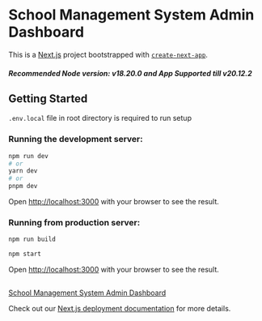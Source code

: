 # School Management System Admin Dashboard

This is a [Next.js](https://nextjs.org/) project bootstrapped with [`create-next-app`](https://github.com/vercel/next.js/tree/canary/packages/create-next-app).

##### Recommended Node version: v18.20.0 and App Supported till v20.12.2

## Getting Started

`.env.local` file in root directory is required to run setup

### Running the development server:

```bash
npm run dev
# or
yarn dev
# or
pnpm dev
```

Open [http://localhost:3000](http://localhost:3000) with your browser to see the result.

### Running from production server:

```bash
npm run build

npm start
```

Open [http://localhost:3000](http://localhost:3000) with your browser to see the result.


## 
[School Management System Admin Dashboard](https://sms-admin-dashboard-app.vercel.app)


Check out our [Next.js deployment documentation](https://nextjs.org/docs/deployment) for more details.
